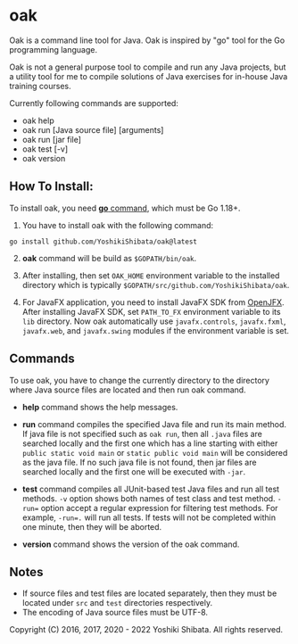 # oak
Oak is a command line tool for Java. Oak is inspired by "go" tool for the Go programming language.

Oak is not a general purpose tool to compile and run any Java projects, but a utility tool for me to compile solutions of Java exercises for in-house Java training courses.

Currently following commands are supported:

* oak help 
* oak run [Java source file] [arguments]
* oak run [jar file]
* oak test [-v]
* oak version

##  **How To Install:**

To install oak, you need [**go** command](https://golang.org/), which must be Go 1.18+.

1. You have to install oak with the following command:
```
go install github.com/YoshikiShibata/oak@latest 
```

2. **oak** command will be build as `$GOPATH/bin/oak`.

3. After installing, then set `OAK_HOME` environment variable to the installed directory which is typically `$GOPATH/src/github.com/YoshikiShibata/oak`.

4. For JavaFX application, you need to install JavaFX SDK from [OpenJFX](https://openjfx.io/). After installing JavaFX SDK, set `PATH_TO_FX` environment variable to its `lib` directory. Now oak automatically use `javafx.controls`, `javafx.fxml`, `javafx.web`, and `javafx.swing` modules if the environment variable is set.

## **Commands**

To use oak, you have to change the currently directory to the directory where Java source files are located and then run oak command.

* **help** command shows the help messages.

* **run** command compiles the specified Java file and run its main method. If java file is not specified such as `oak run`, then all `.java` files are searched locally and the first one which has a line starting with either `public static void main` or `static public void main` will be considered as the java file. If no such java file is not found, then jar files are searched locally and the first one will be executed with `-jar`.

* **test** command compiles all JUnit-based test Java files and run all test methods.
`-v` option shows both names of test class and test method. `-run=` option accept a regular expression for filtering test methods. For example, `-run=.` will run all tests.
If tests will not be completed within one minute, then they will be aborted.

* **version** command shows the version of the oak command.

## **Notes**

* If source files and test files are located separately, then they must be located under `src` and `test` directories respectively.  
* The encoding of Java source files must be UTF-8.


Copyright (C) 2016, 2017, 2020 - 2022 Yoshiki Shibata. All rights reserved.
